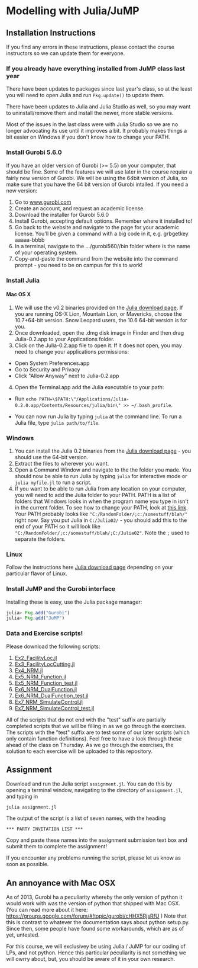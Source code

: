 # Modelling with Julia/JuMP

## Installation Instructions

If you find any errors in these instructions, please contact the course instructors so we can update them for everyone.

### If you already have everything installed from JuMP class last year

There have been updates to packages since last year's class, so at the least you will need to open Julia and run ``Pkg.update()`` to update them.

There have been updates to Julia and Julia Studio as well, so you may want to uninstall/remove them and install the newer, more stable versions.

Most of the issues in the last class were with Julia Studio so we are no longer advocating its use until it improves a bit. It probably makes things a bit easier on Windows if you don't know how to change your PATH.

### Install Gurobi 5.6.0
If you have an older version of Gurobi (>= 5.5) on your computer, that should be fine.  Some of the features we will use later in the course requier a fairly new version of Gurobi.  We will be using the 64bit version of Julia, so make sure that you have the 64 bit version of Gurobi intalled.  If you need a new version:

1. Go to www.gurobi.com
2. Create an account, and request an academic license.
3. Download the installer for Gurobi 5.6.0
4. Install Gurobi, accepting default options. Remember where it installed to!
5. Go back to the website and navigate to the page for your academic license. You'll be given a command with a big code in it, e.g. grbgetkey aaaaa-bbbb
6. In a terminal, navigate to the .../gurobi560/<operating system>/bin folder where <operating system> is the name of your operating system.  
7. Copy-and-paste the command from the website into the command prompt - you need to be on campus for this to work!


### Install Julia
#### Mac OS X
1.  We will use the v0.2 binaries provided on the [Julia download page](http://julialang.org/downloads/).  If you are running OS-X Lion, Mountain Lion, or Mavericks, choose the 10.7+64-bit version.  Snow Leopard users, the 10.6 64-bit version is for you.
2. Once downloaded, open the .dmg disk image in Finder and then drag Julia-0.2.app to your Applications folder.
3. Click on the Julia-0.2.app file to open it. If it does not open, you may need to change your applications permissions:
 * Open System Preferences.app
 * Go to Security and Privacy
 * Click "Allow Anyway" next to Julia-0.2.app
4. Open the Terminal.app add the Julia executable to your path:
 * Run ``echo PATH=\$PATH:\"/Applications/Julia-0.2.0.app/Contents/Resources/julia/bin\" >> ~/.bash_profile``.

 * You can now run Julia by typing ``julia`` at the command line. To run a Julia file, type ``julia path/to/file``.

### Windows 

1. You can install the Julia 0.2 binaries from the [Julia download page](http://julialang.org/downloads/) - you should use the 64-bit version.
2. Extract the files to wherever you want.
3. Open a Command Window and navigate to the the folder you made. You should now be able to run Julia by typing ``julia`` for interactive mode or ``julia myfile.jl`` to run a script.
4. If you want to be able to run Julia from any location on your computer, you will need to add the Julia folder to your PATH. PATH is a list of folders that Windows looks in when the program name you type in isn't in the current folder. To see how to change your PATH, look at [this link](http://www.computerhope.com/issues/ch000549.htm). Your PATH probably looks like ``"C:/RandomFolder/;c:/somestuff/blah/"`` right now. Say you put Julia in ``C:/Julia02/`` - you should add this to the end of your PATH so it will look like ``"C:/RandomFolder/;c:/somestuff/blah/;C:/Julia02"``. Note the ``;`` used to separate the folders.


### Linux

Follow the instructions here [Julia download page](http://julialang.org/downloads/)  depending on your particular flavor of Linux.  

### Install JuMP and the Gurobi interface

Installing these is easy, use the Julia package manager: 

```jl
julia> Pkg.add("Gurobi")
julia> Pkg.add("JuMP")
```

### Data and Exercise scripts!
Please download the following scripts:

1.  [Ex2_FacilityLoc.jl](https://github.com/IainNZ/ORSoftwareTools2014/tree/master/Modelling/Ex2_FacilityLoc.jl)
2.  [Ex3_FacilityLocCutting.jl](https://github.com/IainNZ/ORSoftwareTools2014/tree/master/Modelling/Ex3_FacilityLocCutting.jl)
3.  [Ex4_NRM.jl](https://github.com/IainNZ/ORSoftwareTools2014/tree/master/Modelling/Ex4_NRM.jl)
4.  [Ex5_NRM_Function.jl](https://github.com/IainNZ/ORSoftwareTools2014/tree/master/Modelling/Ex5_NRM_Function.jl)
5.  [Ex5_NRM_Function_test.jl](https://github.com/IainNZ/ORSoftwareTools2014/tree/master/Modelling/Ex5_NRM_Function_test.jl)
6.  [Ex6_NRM_DualFunction.jl](https://github.com/IainNZ/ORSoftwareTools2014/tree/master/Modelling/Ex6_NRM_DualFunction.jl)
7.  [Ex6_NRM_DualFunction_test.jl](https://github.com/IainNZ/ORSoftwareTools2014/tree/master/Modelling/Ex6_NRM_DualFunction_test.jl)
8.  [Ex7_NRM_SimulateControl.jl](https://github.com/IainNZ/ORSoftwareTools2014/tree/master/Modelling/Ex7_NRM_SimulateControl.jl)
9.  [Ex7_NRM_SimulateControl_test.jl](https://github.com/IainNZ/ORSoftwareTools2014/tree/master/Modelling/Ex7_NRM_SimulateControl_test.jl)

All of the scripts that do not end with the "test" suffix are partially completed scripts that we will be filling in as we go through the exercises. The scripts with the "test" suffix are to test some of our later scripts (which only contain function definitions). Feel free to have a look through these ahead of the class on Thursday. As we go through the exercises, the solution to each exercise will be uploaded to this repository.

## Assignment

Download and run the Julia script ``assignment.jl``. You can do this by opening a terminal window, navigating to the directory of ``assignment.jl``, and typing in
```
julia assignment.jl
```
The output of the script is a list of seven names, with the heading 
```
*** PARTY INVITATION LIST ***
```
Copy and paste these names into the assignment submission text box and submit them to complete the assignment!

If you encounter any problems running the script, please let us know as soon as possible.


## An annoyance with Mac OSX
As of 2013, Gurobi ha a peculiarity whereby the only version of python it would work with was the version of python that shipped with Mac OSX.  (You can read more about it here: https://groups.google.com/forum/#!topic/gurobi/cHHX5RjsRfU ) Note that this is contrast to whatever the documentation says about python setup.py.  Since then, some people have found some workarounds, which are as of yet, untested.

For this course, we will exclusivey be using Julia / JuMP for our coding of LPs, and not python.  Hence this particular peculiarity is not something we will owrry about, but, you should be aware of it in your own research.  

